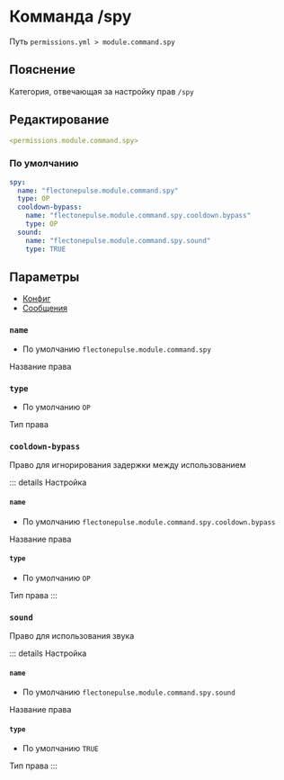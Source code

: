 # Комманда /spy
Путь `permissions.yml > module.command.spy`

## Пояснение
Категория, отвечающая за настройку прав `/spy`

## Редактирование
```yaml
<permissions.module.command.spy>
```

### По умолчанию
```yaml
spy:
  name: "flectonepulse.module.command.spy"
  type: OP
  cooldown-bypass:
    name: "flectonepulse.module.command.spy.cooldown.bypass"
    type: OP
  sound:
    name: "flectonepulse.module.command.spy.sound"
    type: TRUE
```

## Параметры

- [Конфиг](/en/config/module/command/spy/)
- [Сообщения](/en/messages/ru_ru/module/command/spy/)

### `name`
- По умолчанию `flectonepulse.module.command.spy`

Название права

### `type`
- По умолчанию `OP`

Тип права

### `cooldown-bypass`

Право для игнорирования задержки между использованием

::: details Настройка
#### `name`
- По умолчанию `flectonepulse.module.command.spy.cooldown.bypass`

Название права

#### `type`
- По умолчанию `OP`

Тип права
:::

### `sound`

Право для использования звука

::: details Настройка
#### `name`
- По умолчанию `flectonepulse.module.command.spy.sound`

Название права

#### `type`
- По умолчанию `TRUE`

Тип права
:::

<!--@include: @/en/parts/permission.md-->


